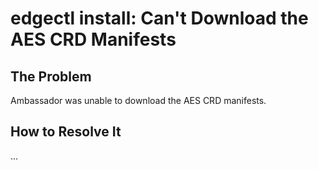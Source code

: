 # edgectl install: Can't Download the AES CRD Manifests

## The Problem

Ambassador was unable to download the AES CRD manifests.

## How to Resolve It

...
